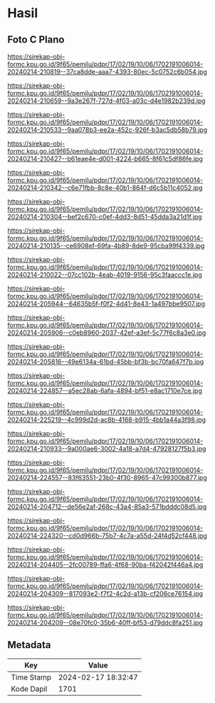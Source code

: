 # Hasil

## Foto C Plano

https://sirekap-obj-formc.kpu.go.id/9f65/pemilu/pdpr/17/02/19/10/06/1702191006014-20240214-210819--37ca8dde-aaa7-4393-80ec-5c0752c6b054.jpg

https://sirekap-obj-formc.kpu.go.id/9f65/pemilu/pdpr/17/02/19/10/06/1702191006014-20240214-210659--9a3e267f-727d-4f03-a03c-d4e1982b239d.jpg

https://sirekap-obj-formc.kpu.go.id/9f65/pemilu/pdpr/17/02/19/10/06/1702191006014-20240214-210533--9aa078b3-ee2a-452c-926f-b3ac5db58b79.jpg

https://sirekap-obj-formc.kpu.go.id/9f65/pemilu/pdpr/17/02/19/10/06/1702191006014-20240214-210427--b61eae4e-d001-4224-b665-8f61c5df86fe.jpg

https://sirekap-obj-formc.kpu.go.id/9f65/pemilu/pdpr/17/02/19/10/06/1702191006014-20240214-210342--c6e71fbb-8c8e-40b1-864f-d6c5b11c4052.jpg

https://sirekap-obj-formc.kpu.go.id/9f65/pemilu/pdpr/17/02/19/10/06/1702191006014-20240214-210304--bef2c670-c0ef-4dd3-8d51-45dda3a21d1f.jpg

https://sirekap-obj-formc.kpu.go.id/9f65/pemilu/pdpr/17/02/19/10/06/1702191006014-20240214-210135--ce6908ef-69fa-4b89-8de9-95cba99f4339.jpg

https://sirekap-obj-formc.kpu.go.id/9f65/pemilu/pdpr/17/02/19/10/06/1702191006014-20240214-210022--07cc102b-4eab-4019-9156-95c3faaccc1e.jpg

https://sirekap-obj-formc.kpu.go.id/9f65/pemilu/pdpr/17/02/19/10/06/1702191006014-20240214-205944--64635b5f-f0f2-4d41-8e43-1a497bbe9507.jpg

https://sirekap-obj-formc.kpu.go.id/9f65/pemilu/pdpr/17/02/19/10/06/1702191006014-20240214-205906--c0eb8960-2037-42ef-a3ef-5c77f6c8a3e0.jpg

https://sirekap-obj-formc.kpu.go.id/9f65/pemilu/pdpr/17/02/19/10/06/1702191006014-20240214-205816--49e6134a-61bd-45bb-bf3b-bc70fa647f7b.jpg

https://sirekap-obj-formc.kpu.go.id/9f65/pemilu/pdpr/17/02/19/10/06/1702191006014-20240214-224857--a5ec28ab-6afa-4894-bf51-e8ac1710e7ce.jpg

https://sirekap-obj-formc.kpu.go.id/9f65/pemilu/pdpr/17/02/19/10/06/1702191006014-20240214-225219--4c999d2d-ac8b-4168-b915-4bb1a44a3f98.jpg

https://sirekap-obj-formc.kpu.go.id/9f65/pemilu/pdpr/17/02/19/10/06/1702191006014-20240214-210933--9a000ae6-3002-4a18-a7d4-47928127f5b3.jpg

https://sirekap-obj-formc.kpu.go.id/9f65/pemilu/pdpr/17/02/19/10/06/1702191006014-20240214-224557--83f63551-23b0-4f30-8965-47c99300b877.jpg

https://sirekap-obj-formc.kpu.go.id/9f65/pemilu/pdpr/17/02/19/10/06/1702191006014-20240214-204712--de56e2af-268c-43a4-85a3-571bdddc08d5.jpg

https://sirekap-obj-formc.kpu.go.id/9f65/pemilu/pdpr/17/02/19/10/06/1702191006014-20240214-224320--cd0d966b-75b7-4c7a-a55d-24f4d52cf448.jpg

https://sirekap-obj-formc.kpu.go.id/9f65/pemilu/pdpr/17/02/19/10/06/1702191006014-20240214-204405--2fc00789-ffa6-4f68-90ba-f42042f446a4.jpg

https://sirekap-obj-formc.kpu.go.id/9f65/pemilu/pdpr/17/02/19/10/06/1702191006014-20240214-204309--817093e2-f7f2-4c2d-a13b-cf206ce76154.jpg

https://sirekap-obj-formc.kpu.go.id/9f65/pemilu/pdpr/17/02/19/10/06/1702191006014-20240214-204209--08e70fc0-35b6-40ff-bf53-d79ddc8fa251.jpg


## Metadata

| Key        | Value               |
| ---------- | ------------------- |
| Time Stamp | 2024-02-17 18:32:47 |
| Kode Dapil | 1701                |




